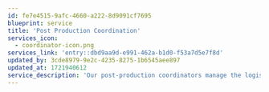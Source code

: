 ```yaml
---
id: fe7e4515-9afc-4660-a222-8d9091cf7695
blueprint: service
title: 'Post Production Coordination'
services_icon:
  - coordinator-icon.png
services_link: 'entry::dbd9aa9d-e991-462a-b1d0-f53a7d5e7f8d'
updated_by: 3cde8979-9e2c-4235-8275-1b6545aee897
updated_at: 1721940612
service_description: 'Our post-production coordinators manage the logistics of the entire process, ensuring smooth operations, timely deliveries, and consistent communication throughout your project.'
---
```

